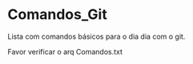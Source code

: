 # Comandos_Git
Lista com comandos básicos para o dia dia com o git.

Favor verificar o arq Comandos.txt
